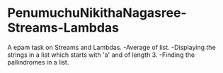 # PenumuchuNikithaNagasree-Streams-Lambdas
A epam task on Streams and Lambdas.
-Average of list.
-Displaying the strings in a list which starts with 'a' and of length 3.
-Finding the pallindromes in a list.
